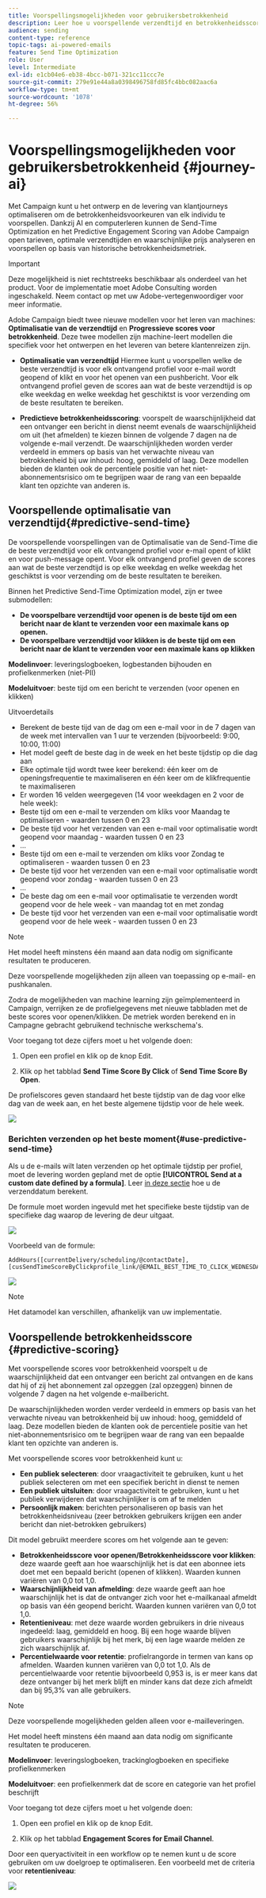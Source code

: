 ```yaml
---
title: Voorspellingsmogelijkheden voor gebruikersbetrokkenheid
description: Leer hoe u voorspellende verzendtijd en betrokkenheidsscores kunt gebruiken.
audience: sending
content-type: reference
topic-tags: ai-powered-emails
feature: Send Time Optimization
role: User
level: Intermediate
exl-id: e1cb04e6-eb38-4bcc-b071-321cc11ccc7e
source-git-commit: 279e91e44a8a0398496758fd85fc4bbc082aac6a
workflow-type: tm+mt
source-wordcount: '1078'
ht-degree: 56%

---
```


# Voorspellingsmogelijkheden voor gebruikersbetrokkenheid {#journey-ai}

Met Campaign kunt u het ontwerp en de levering van klantjourneys optimaliseren om de betrokkenheidsvoorkeuren van elk individu te voorspellen. Dankzij AI en computerleren kunnen de Send-Time Optimization en het Predictive Engagement Scoring van Adobe Campaign open tarieven, optimale verzendtijden en waarschijnlijke prijs analyseren en voorspellen op basis van historische betrokkenheidsmetriek.

>[!IMPORTANT]
>Deze mogelijkheid is niet rechtstreeks beschikbaar als onderdeel van het product. Voor de implementatie moet Adobe Consulting worden ingeschakeld. Neem contact op met uw Adobe-vertegenwoordiger voor meer informatie.

Adobe Campaign biedt twee nieuwe modellen voor het leren van machines: **Optimalisatie van de verzendtijd** en **Progressieve scores voor betrokkenheid**. Deze twee modellen zijn machine-leert modellen die specifiek voor het ontwerpen en het leveren van betere klantenreizen zijn.

* **Optimalisatie van verzendtijd** Hiermee kunt u voorspellen welke de beste verzendtijd is voor elk ontvangend profiel voor e-mail wordt geopend of klikt en voor het openen van een pushbericht. Voor elk ontvangend profiel geven de scores aan wat de beste verzendtijd is op elke weekdag en welke weekdag het geschiktst is voor verzending om de beste resultaten te bereiken.

* **Predictieve betrokkenheidsscoring**: voorspelt de waarschijnlijkheid dat een ontvanger een bericht in dienst neemt evenals de waarschijnlijkheid om uit (het afmelden) te kiezen binnen de volgende 7 dagen na de volgende e-mail verzendt. De waarschijnlijkheden worden verder verdeeld in emmers op basis van het verwachte niveau van betrokkenheid bij uw inhoud: hoog, gemiddeld of laag. Deze modellen bieden de klanten ook de percentiele positie van het niet-abonnementsrisico om te begrijpen waar de rang van een bepaalde klant ten opzichte van anderen is.

## Voorspellende optimalisatie van verzendtijd{#predictive-send-time}

De voorspellende voorspellingen van de Optimalisatie van de Send-Time die de beste verzendtijd voor elk ontvangend profiel voor e-mail opent of klikt en voor push-message opent. Voor elk ontvangend profiel geven de scores aan wat de beste verzendtijd is op elke weekdag en welke weekdag het geschiktst is voor verzending om de beste resultaten te bereiken.

Binnen het Predictive Send-Time Optimization model, zijn er twee submodellen:

* **De voorspelbare verzendtijd voor openen is de beste tijd om een bericht naar de klant te verzenden voor een maximale kans op openen.**
* **De voorspelbare verzendtijd voor klikken is de beste tijd om een bericht naar de klant te verzenden voor een maximale kans op klikken**

**Modelinvoer**: leveringslogboeken, logbestanden bijhouden en profielkenmerken (niet-PII)

**Modeluitvoer**: beste tijd om een bericht te verzenden (voor openen en klikken)

Uitvoerdetails

* Berekent de beste tijd van de dag om een e-mail voor in de 7 dagen van de week met intervallen van 1 uur te verzenden (bijvoorbeeld: 9:00, 10:00, 11:00)
* Het model geeft de beste dag in de week en het beste tijdstip op die dag aan
* Elke optimale tijd wordt twee keer berekend: één keer om de openingsfrequentie te maximaliseren en één keer om de klikfrequentie te maximaliseren
* Er worden 16 velden weergegeven (14 voor weekdagen en 2 voor de hele week):
* Beste tijd om een e-mail te verzenden om kliks voor Maandag te optimaliseren - waarden tussen 0 en 23
* De beste tijd voor het verzenden van een e-mail voor optimalisatie wordt geopend voor maandag - waarden tussen 0 en 23
* ...
* Beste tijd om een e-mail te verzenden om kliks voor Zondag te optimaliseren - waarden tussen 0 en 23
* De beste tijd voor het verzenden van een e-mail voor optimalisatie wordt geopend voor zondag - waarden tussen 0 en 23
* ...
* De beste dag om een e-mail voor optimalisatie te verzenden wordt geopend voor de hele week - van maandag tot en met zondag
* De beste tijd voor het verzenden van een e-mail voor optimalisatie wordt geopend voor de hele week - waarden tussen 0 en 23

>[!NOTE]
>
>Het model heeft minstens één maand aan data nodig om significante resultaten te produceren.
>
>Deze voorspellende mogelijkheden zijn alleen van toepassing op e-mail- en pushkanalen.

Zodra de mogelijkheden van machine learning zijn geïmplementeerd in Campaign, verrijken ze de profielgegevens met nieuwe tabbladen met de beste scores voor openen/klikken. De metriek worden berekend en in Campagne gebracht gebruikend technische werkschema&#39;s.

Voor toegang tot deze cijfers moet u het volgende doen:

1. Open een profiel en klik op de knop Edit.

1. Klik op het tabblad **Send Time Score By Click** of **Send Time Score By Open**.

De profielscores geven standaard het beste tijdstip van de dag voor elke dag van de week aan, en het beste algemene tijdstip voor de hele week.

![](assets/do-not-localize/SendTimeScore.png)

### Berichten verzenden op het beste moment{#use-predictive-send-time}

Als u de e-mails wilt laten verzenden op het optimale tijdstip per profiel, moet de levering worden gepland met de optie **[!UICONTROL Send at a custom date defined by a formula]**.
Leer [in deze sectie](../../sending/using/computing-the-sending-date.md) hoe u de verzenddatum berekent.

De formule moet worden ingevuld met het specifieke beste tijdstip van de specifieke dag waarop de levering de deur uitgaat.

![](assets/do-not-localize/ComputeSendingDate.png)

Voorbeeld van de formule:

```
AddHours([currentDelivery/scheduling/@contactDate], 
[cusSendTimeScoreByClickprofile_link/@EMAIL_BEST_TIME_TO_CLICK_WEDNESDAY])
```

![](assets/do-not-localize/SendingDateFormula.png)

>[!NOTE]
>
>Het datamodel kan verschillen, afhankelijk van uw implementatie.

## Voorspellende betrokkenheidsscore {#predictive-scoring}

Met voorspellende scores voor betrokkenheid voorspelt u de waarschijnlijkheid dat een ontvanger een bericht zal ontvangen en de kans dat hij of zij het abonnement zal opzeggen (zal opzeggen) binnen de volgende 7 dagen na het volgende e-mailbericht.

De waarschijnlijkheden worden verder verdeeld in emmers op basis van het verwachte niveau van betrokkenheid bij uw inhoud: hoog, gemiddeld of laag. Deze modellen bieden de klanten ook de percentiele positie van het niet-abonnementsrisico om te begrijpen waar de rang van een bepaalde klant ten opzichte van anderen is.

Met voorspellende scores voor betrokkenheid kunt u:

* **Een publiek selecteren**: door vraagactiviteit te gebruiken, kunt u het publiek selecteren om met een specifiek bericht in dienst te nemen
* **Een publiek uitsluiten**: door vraagactiviteit te gebruiken, kunt u het publiek verwijderen dat waarschijnlijker is om af te melden
* **Persoonlijk maken**: berichten personaliseren op basis van het betrokkenheidsniveau (zeer betrokken gebruikers krijgen een ander bericht dan niet-betrokken gebruikers)

Dit model gebruikt meerdere scores om het volgende aan te geven:

* **Betrokkenheidsscore voor openen/Betrokkenheidsscore voor klikken**: deze waarde geeft aan hoe waarschijnlijk het is dat een abonnee iets doet met een bepaald bericht (openen of klikken). Waarden kunnen variëren van 0,0 tot 1,0.
* **Waarschijnlijkheid van afmelding**: deze waarde geeft aan hoe waarschijnlijk het is dat de ontvanger zich voor het e-mailkanaal afmeldt op basis van één geopend bericht. Waarden kunnen variëren van 0,0 tot 1,0.
* **Retentieniveau**: met deze waarde worden gebruikers in drie niveaus ingedeeld: laag, gemiddeld en hoog. Bij een hoge waarde blijven gebruikers waarschijnlijk bij het merk, bij een lage waarde melden ze zich waarschijnlijk af.
* **Percentielwaarde voor retentie**: profielrangorde in termen van kans op afmelden. Waarden kunnen variëren van 0,0 tot 1,0. Als de percentielwaarde voor retentie bijvoorbeeld 0,953 is, is er meer kans dat deze ontvanger bij het merk blijft en minder kans dat deze zich afmeldt dan bij 95,3% van alle gebruikers.

>[!NOTE]
>
>Deze voorspellende mogelijkheden gelden alleen voor e-mailleveringen.
>
>Het model heeft minstens één maand aan data nodig om significante resultaten te produceren.

**Modelinvoer**: leveringslogboeken, trackinglogboeken en specifieke profielkenmerken

**Modeluitvoer**: een profielkenmerk dat de score en categorie van het profiel beschrijft

Voor toegang tot deze cijfers moet u het volgende doen:

1. Open een profiel en klik op de knop Edit.

1. Klik op het tabblad **Engagement Scores for Email Channel**.

Door een queryactiviteit in een workflow op te nemen kunt u de score gebruiken om uw doelgroep te optimaliseren. Een voorbeeld met de criteria voor **retentieniveau**:

![](assets/do-not-localize/predictive_score_query.png)
